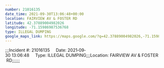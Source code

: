 ```yaml
---
number: 21016135
date_time: 2021-09-30T13:06:48+00:00
location: FAIRVIEW AV & FOSTER RD
latitude: 42.37889004982026
longitude: -71.15986987536768
type: ILLEGAL DUMPING
google_maps_link: https://maps.google.com/?q=42.37889004982026,-71.15986987536768
---
```


;;;Incident #: 21016135     Date: 2021‐09‐30 13:06:48     Type: ILLEGAL DUMPING;;;Location: FAIRVIEW AV & FOSTER RD;;;;;;
